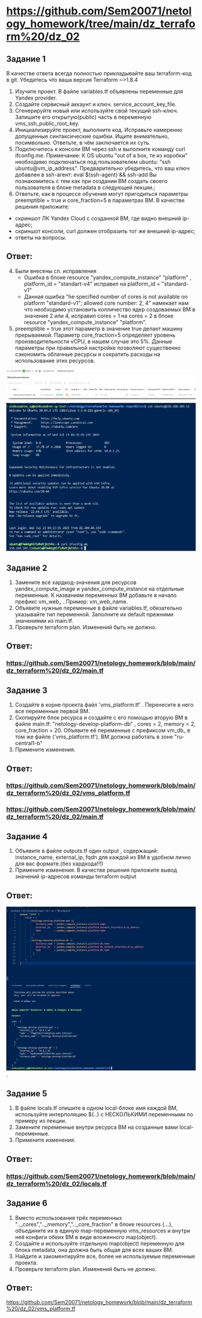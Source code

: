 # https://github.com/Sem20071/netology_homework/tree/main/dz_terraform%20/dz_02

## Задание 1
В качестве ответа всегда полностью прикладывайте ваш terraform-код в git. Убедитесь что ваша версия Terraform ~>1.8.4

1. Изучите проект. В файле variables.tf объявлены переменные для Yandex provider.
2. Создайте сервисный аккаунт и ключ. service_account_key_file.
3. Сгенерируйте новый или используйте свой текущий ssh-ключ. Запишите его открытую(public) часть в переменную vms_ssh_public_root_key.
4. Инициализируйте проект, выполните код. Исправьте намеренно допущенные синтаксические ошибки. Ищите внимательно, посимвольно. Ответьте, в чём заключается их суть.
5. Подключитесь к консоли ВМ через ssh и выполните команду  curl ifconfig.me. Примечание: К OS ubuntu "out of a box, те из коробки" необходимо подключаться под пользователем ubuntu: "ssh ubuntu@vm_ip_address". Предварительно убедитесь, что ваш ключ добавлен в ssh-агент: eval $(ssh-agent) && ssh-add Вы познакомитесь с тем как при создании ВМ создать своего пользователя в блоке metadata в следующей лекции.;
6. Ответьте, как в процессе обучения могут пригодиться параметры preemptible = true и core_fraction=5 в параметрах ВМ.
В качестве решения приложите:

- скриншот ЛК Yandex Cloud с созданной ВМ, где видно внешний ip-адрес;
- скриншот консоли, curl должен отобразить тот же внешний ip-адрес;
- ответы на вопросы.

## Ответ:
4. Были внесены сл. исправления
   - Ошибка в блоке resource "yandex_compute_instance" "platform" , platform_id = "standart-v4"  исправил на platform_id = "standard-v1"
   - Данная ошибка "he specified number of cores is not available on platform "standard-v1"; allowed core number: 2, 4" намекает нам что необходимо установить колличество ядер создоваемых ВМ в значение 2 или 4, исправил           cores = 1 на cores = 2 в блоке resource "yandex_compute_instance" "platform".
6. preemptible = true этот параметр в значение true делает машину прерываемой. Параметр core_fraction=5 определяет уровень производительности vCPU, в нашем случае это 5%. Данные параметры при правильной настройке позволяют существенно сэкономить облачные ресурсы и сократить расходы на использование этих ресурсов.
   
![cСкриншот ЛК YC с созданной ВМ](https://github.com/Sem20071/netology_homework/blob/main/dz_terraform%20/dz_02/images/terraform-02-1.png)
![Скриншот консоли](https://github.com/Sem20071/netology_homework/blob/main/dz_terraform%20/dz_02/images/terraform-02-5.png)

## Задание 2
1. Замените все хардкод-значения для ресурсов yandex_compute_image и yandex_compute_instance на отдельные переменные. К названиям переменных ВМ добавьте в начало префикс vm_web_ . Пример: vm_web_name.
2. Объявите нужные переменные в файле variables.tf, обязательно указывайте тип переменной. Заполните их default прежними значениями из main.tf.
3. Проверьте terraform plan. Изменений быть не должно.

## Ответ:
### https://github.com/Sem20071/netology_homework/blob/main/dz_terraform%20/dz_02/main.tf

## Задание 3
1. Создайте в корне проекта файл 'vms_platform.tf' . Перенесите в него все переменные первой ВМ.
2. Скопируйте блок ресурса и создайте с его помощью вторую ВМ в файле main.tf: "netology-develop-platform-db" , cores  = 2, memory = 2, core_fraction = 20. Объявите её переменные с префиксом vm_db_ в том же файле ('vms_platform.tf'). ВМ должна работать в зоне "ru-central1-b"
3. Примените изменения.

## Ответ:
### https://github.com/Sem20071/netology_homework/blob/main/dz_terraform%20/dz_02/vms_platform.tf
### https://github.com/Sem20071/netology_homework/blob/main/dz_terraform%20/dz_02/main.tf

## Задание 4
1. Объявите в файле outputs.tf один output , содержащий: instance_name, external_ip, fqdn для каждой из ВМ в удобном лично для вас формате.(без хардкода!!!)
2. Примените изменения.
В качестве решения приложите вывод значений ip-адресов команды terraform output

## Ответ:
![Скриншот вывода команды terraform output](https://github.com/Sem20071/netology_homework/blob/main/dz_terraform%20/dz_02/images/terraform-02-04-0.png).

## Задание 5
1. В файле locals.tf опишите в одном local-блоке имя каждой ВМ, используйте интерполяцию ${..} с НЕСКОЛЬКИМИ переменными по примеру из лекции.
2. Замените переменные внутри ресурса ВМ на созданные вами local-переменные.
3. Примените изменения.

## Ответ:
### https://github.com/Sem20071/netology_homework/blob/main/dz_terraform%20/dz_02/locals.tf

## Задание 6
1. Вместо использования трёх переменных ".._cores",".._memory",".._core_fraction" в блоке resources {...}, объедините их в единую map-переменную vms_resources и внутри неё конфиги обеих ВМ в виде вложенного map(object).
2. Создайте и используйте отдельную map(object) переменную для блока metadata, она должна быть общая для всех ваших ВМ.
3. Найдите и закоментируйте все, более не используемые переменные проекта.
4. Проверьте terraform plan. Изменений быть не должно.

## Ответ:
https://github.com/Sem20071/netology_homework/blob/main/dz_terraform%20/dz_02/vms_platform.tf


